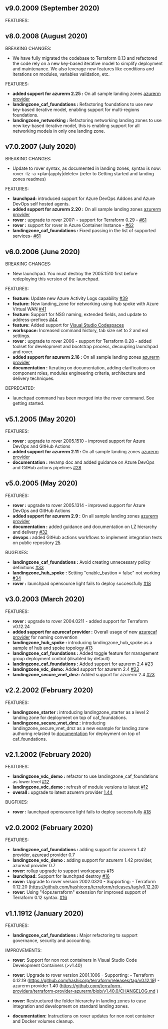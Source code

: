 ## v9.0.2009 (September 2020)

FEATURES:

## v8.0.2008 (August 2020)

BREAKING CHANGES:

* We have fully migrated the codebase to Terraform 0.13 and refactored the code rely on a new key-based iterative model to simplify deployment and maintenance. We also leverage new features like conditions and iterations on modules, variables validation, etc.

FEATURES:

* **added support for azurerm 2.25 :** On all sample landing zones [azurerm provider](https://github.com/terraform-providers/terraform-provider-azurerm/releases/tag/v2.25.0)
* **landingzone_caf_foundations :** Refactoring foundations to use new key-based iterative model, enabling support for multi-regions foundations.
* **landingzone_networking :** Refactoring networking landing zones to use new key-based iterative model, this is enabling support for all networking models in only one landing zone.


## v7.0.2007 (July 2020)

BREAKING CHANGES:

* Update to rover syntax, as documented in landing zones, syntax is now: rover -lz <lz name> -a <plan|apply|delete> (refer to Getting started and landing zones readmes)

FEATURES:

* **launchpad:** introduced support for Azure DevOps Addons and Azure DevOps self hosted agents.
* **added support for azurerm 2.20 :** On all sample landing zones [azurerm provider](https://github.com/terraform-providers/terraform-provider-azurerm/releases/tag/v2.20.0)
* **rover :** upgrade to rover 2007: - support for Terraform 0.29 - [#61](https://github.com/aztfmod/rover/issues/61)
* **rover :** support for rover in Azure Container Instance - [#62](https://github.com/aztfmod/rover/issues/62)
* **landingzone_caf_foundations :** Fixed passing in the list of supported services- [#61](https://github.com/Azure/caf-terraform-landingzones/issues/61)

## v6.0.2006 (June 2020)

BREAKING CHANGES:

* New launchpad. You must destroy the 2005:1510 first before redeploying this version of the launchpad.

FEATURES:

* **feature:** Update new Azure Activity Logs capability [#39](https://github.com/Azure/caf-terraform-landingzones/issues/39)
* **feature:** New landing_zone for networking using hub spoke with Azure Virtual WAN [#41](https://github.com/Azure/caf-terraform-landingzones/issues/41)
* **feature:** Support for NSG naming, extended fields, and update to address-prefixes [#44](https://github.com/Azure/caf-terraform-landingzones/issues/44)
* **feature:** Added support for [Visual Studio Codespaces](https://online.visualstudio.com/environments/new?name=caf%20landing%20zones&repo=azure/caf-terraform-landingzones)
* **workspace:** Increased command history, tab size set to 2 and eol settings.
* **rover :** upgrade to rover 2006 - support for Terraform 0.28 - added toolset for development and bootstrap process, decoupling launchpad and rover.
* **added support for azurerm 2.16 :** On all sample landing zones [azurerm provider](https://github.com/terraform-providers/terraform-provider-azurerm/releases/tag/v2.16.0)
* **documentation :** Iterating on documentation, adding clarifications on component roles, modules engineering criteria, architecture and delivery techniques.

DEPRECATED:
* launchpad command has been merged into the rover command. See getting started.

## v5.1.2005 (May 2020)

FEATURES:

* **rover :** upgrade to rover 2005.1510 - improved support for Azure DevOps and GitHub Actions
* **added support for azurerm 2.11 :** On all sample landing zones [azurerm provider](https://github.com/terraform-providers/terraform-provider-azurerm/releases/tag/v2.11.0)
* **documentation :** revamp doc and added guidance on Azure DevOps and GitHub actions pipelines [#28](https://github.com/Azure/caf-terraform-landingzones/issues/28)

## v5.0.2005 (May 2020)

FEATURES:

* **rover :** upgrade to rover 2005.1314 - improved support for Azure DevOps and GitHub Actions
* **added support for azurerm 2.9 :** On all sample landing zones [azurerm provider](https://github.com/terraform-providers/terraform-provider-azurerm/releases/tag/v2.9.0)
* **documentation :** added guidance and documentation on LZ hierarchy and delivery [#32](https://github.com/Azure/caf-terraform-landingzones/pull/32)
* **devops :** added GitHub actions workflows to implement integration tests on public repository [25](https://github.com/Azure/caf-terraform-landingzones/issues/25)

BUGFIXES:

* **landingzone_caf_foundations :** Avoid creating unnecessary policy definitions [#33](https://github.com/Azure/caf-terraform-landingzones/pull/33)
* **landingzone_hub_spoke :** Setting "enable_bastion = false" not working [#34](https://github.com/Azure/caf-terraform-landingzones/issues/34)
* **rover :** launchpad opensource light fails to deploy successfully [#18](
https://github.com/aztfmod/landingzones/issues/18)

## v3.0.2003 (March 2020)

FEATURES:

* **rover :** upgrade to rover 2004.0211 - added support for Terraform v0.12.24
* **added support for azurecaf provider :** Overall usage of new [azurecaf provider](https://github.com/aztfmod/terraform-provider-azurecaf) for naming convention
* **landingzone_hub_spoke :** introducing landingzone_hub_spoke as a sample of hub and spoke topology [#13](
https://github.com/Azure/caf-terraform-landingzones/issues/13)
* **landingzone_caf_foundations :** Added toggle feature for management group deployment control (disabled by default)
* **landingzone_caf_foundations :** Added support for azurerm 2.4 [#23](
https://github.com/Azure/caf-terraform-landingzones/issues/23)
* **landingzone_vdc_demo:** Added support for azurerm 2.4 [#23](
https://github.com/Azure/caf-terraform-landingzones/issues/23)
* **landingzone_secure_vnet_dmz:** Added support for azurerm 2.4 [#23](
https://github.com/Azure/caf-terraform-landingzones/issues/23)

## v2.2.2002 (February 2020)

FEATURES:

* **landingzone_starter :** introducing landingzone_starter as a level 2 landing zone for deployment on top of caf_foundations.
* **landingzone_secure_vnet_dmz :** introducing landingzone_secure_vnet_dmz as a new example for landing zone authoring relasted to [documentation](./documentation/code_architecture/how_to_code_a_landingzone.md) for deployment on top of caf_foundations.

## v2.1.2002 (February 2020)

FEATURES:

* **landingzone_vdc_demo :** refactor to use landingzone_caf_foundations as lower level [#12](
https://github.com/aztfmod/landingzones/issues/12)
* **landingzone_vdc_demo :** refresh of module versions to latest [#12](
https://github.com/aztfmod/landingzones/issues/12)
* **overall :** upgrade to latest azurerm provider [1.44](https://github.com/terraform-providers/terraform-provider-azurerm/blob/v1.44.0/CHANGELOG.md)

BUGFIXES:

* **rover :** launchpad opensource light fails to deploy successfully [#18](
https://github.com/aztfmod/landingzones/issues/18)

## v2.0.2002 (February 2020)

FEATURES:

* **landingzone_caf_foundations :** adding support for azurerm 1.42 provider, azuread provider 0.7
* **landingzone_vdc_demo :** adding support for azurerm 1.42 provider, azuread provider 0.7
* **rover:** rollup upgrade to support workspaces [#15](https://github.com/aztfmod/landingzones/pull/15)
* **launchpad:** Support for launchpad destroy [#16](
https://github.com/aztfmod/level0/issues/16)
* **rover:** Upgrade to rover version 2002.0320 - Supporting: - Terraform 0.12.20 (https://github.com/hashicorp/terraform/releases/tag/v0.12.20)
* **rover:** Using "4ops.terraform" extension for improved support of Terraform 0.12 syntax. [#16](https://github.com/aztfmod/landingzones/issues/16)

## v1.1.1912 (January 2020)

FEATURES:

* **landingzone_caf_foundations :** Major refactoring to support governance, security and accounting.

IMPROVEMENTS:

* **rover:** Support for non root containers in Visual Studio Code Development Containers (>v1.40)

* **rover:** Upgrade to rover version 2001.1006 - Supporting: - Terraform 0.12.19 (https://github.com/hashicorp/terraform/releases/tag/v0.12.19) - azurerm provider 1.40 (https://github.com/terraform-providers/terraform-provider-azurerm/blob/v1.40.0/CHANGELOG.md )

* **rover:** Restructured the folder hierarchy in landing zones to ease integration and development on standard landing zones.

* **documentation:** Instructions on rover updates for non root container and Docker volumes cleanup.
